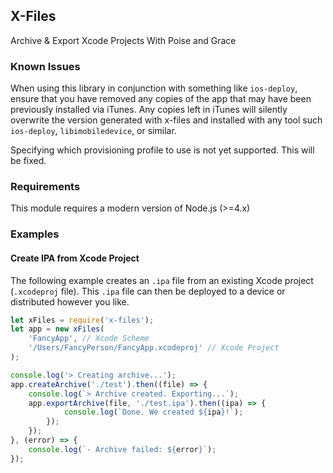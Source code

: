 X-Files
-------
Archive & Export Xcode Projects With Poise and Grace

### Known Issues
When using this library in conjunction with something like `ios-deploy`, ensure that you have removed any copies of the app that may have been previously installed via iTunes. Any copies left in iTunes will silently overwrite the version generated with x-files and installed with any tool such `ios-deploy`, `libimobiledevice`, or similar.

Specifying which provisioning profile to use is not yet supported. This will be fixed.

### Requirements
This module requires a modern version of Node.js (>=4.x)

### Examples

#### Create IPA from Xcode Project
The following example creates an `.ipa` file from an existing Xcode project (`.xcodeproj` file).
This `.ipa` file can then be deployed to a device or distributed however you like.

```js
let xFiles = require('x-files');
let app = new xFiles(
	'FancyApp', // Xcode Scheme
	'/Users/FancyPerson/FancyApp.xcodeproj' // Xcode Project
);

console.log('> Creating archive...');
app.createArchive('./test').then((file) => {
	console.log(`> Archive created. Exporting...`);
	app.exportArchive(file, './test.ipa').then((ipa) => {
			console.log(`Done. We created ${ipa}!`);
		});
	});
}, (error) => {
	console.log(`- Archive failed: ${error}`);
});

```
